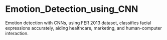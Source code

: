 # Emotion_Detection_using_CNN
Emotion detection with CNNs, using FER 2013 dataset, classifies facial expressions accurately, aiding healthcare, marketing, and human-computer interaction.
